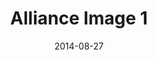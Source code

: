 ---
title: Alliance Image 1
date: 2014-08-27
template: image.hbt
collection: trial
language: en-us
image_url: http://placehold.it/350x150
image_link_url: http://elderscrollsonline.com
---